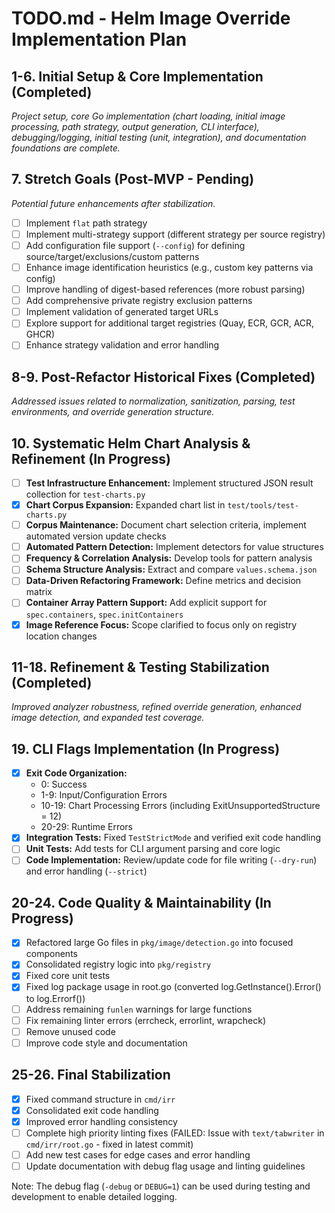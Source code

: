# TODO.md - Helm Image Override Implementation Plan

## 1-6. Initial Setup & Core Implementation (Completed)
*Project setup, core Go implementation (chart loading, initial image processing, path strategy, output generation, CLI interface), debugging/logging, initial testing (unit, integration), and documentation foundations are complete.*

## 7. Stretch Goals (Post-MVP - Pending)
*Potential future enhancements after stabilization.*
- [ ] Implement `flat` path strategy
- [ ] Implement multi-strategy support (different strategy per source registry)
- [ ] Add configuration file support (`--config`) for defining source/target/exclusions/custom patterns
- [ ] Enhance image identification heuristics (e.g., custom key patterns via config)
- [ ] Improve handling of digest-based references (more robust parsing)
- [ ] Add comprehensive private registry exclusion patterns
- [ ] Implement validation of generated target URLs
- [ ] Explore support for additional target registries (Quay, ECR, GCR, ACR, GHCR)
- [ ] Enhance strategy validation and error handling

## 8-9. Post-Refactor Historical Fixes (Completed)
*Addressed issues related to normalization, sanitization, parsing, test environments, and override generation structure.*

## 10. Systematic Helm Chart Analysis & Refinement (In Progress)
- [ ] **Test Infrastructure Enhancement:** Implement structured JSON result collection for `test-charts.py`
- [x] **Chart Corpus Expansion:** Expanded chart list in `test/tools/test-charts.py`
- [ ] **Corpus Maintenance:** Document chart selection criteria, implement automated version update checks
- [ ] **Automated Pattern Detection:** Implement detectors for value structures
- [ ] **Frequency & Correlation Analysis:** Develop tools for pattern analysis
- [ ] **Schema Structure Analysis:** Extract and compare `values.schema.json`
- [ ] **Data-Driven Refactoring Framework:** Define metrics and decision matrix
- [ ] **Container Array Pattern Support:** Add explicit support for `spec.containers`, `spec.initContainers`
- [x] **Image Reference Focus:** Scope clarified to focus only on registry location changes

## 11-18. Refinement & Testing Stabilization (Completed)
*Improved analyzer robustness, refined override generation, enhanced image detection, and expanded test coverage.*

## 19. CLI Flags Implementation (In Progress)
- [x] **Exit Code Organization:**
  - 0: Success
  - 1-9: Input/Configuration Errors
  - 10-19: Chart Processing Errors (including ExitUnsupportedStructure = 12)
  - 20-29: Runtime Errors
- [x] **Integration Tests:** Fixed `TestStrictMode` and verified exit code handling
- [ ] **Unit Tests:** Add tests for CLI argument parsing and core logic
- [ ] **Code Implementation:** Review/update code for file writing (`--dry-run`) and error handling (`--strict`)

## 20-24. Code Quality & Maintainability (In Progress)
- [x] Refactored large Go files in `pkg/image/detection.go` into focused components
- [x] Consolidated registry logic into `pkg/registry`
- [x] Fixed core unit tests
- [x] Fixed log package usage in root.go (converted log.GetInstance().Error() to log.Errorf())
- [ ] Address remaining `funlen` warnings for large functions
- [ ] Fix remaining linter errors (errcheck, errorlint, wrapcheck)
- [ ] Remove unused code
- [ ] Improve code style and documentation

## 25-26. Final Stabilization
- [x] Fixed command structure in `cmd/irr`
- [x] Consolidated exit code handling
- [x] Improved error handling consistency
- [ ] Complete high priority linting fixes (FAILED: Issue with `text/tabwriter` in `cmd/irr/root.go` - fixed in latest commit)
- [ ] Add new test cases for edge cases and error handling
- [ ] Update documentation with debug flag usage and linting guidelines

Note: The debug flag (`-debug` or `DEBUG=1`) can be used during testing and development to enable detailed logging.